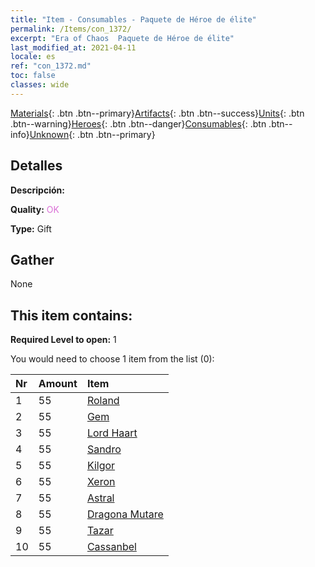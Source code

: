 ```yaml
---
title: "Item - Consumables - Paquete de Héroe de élite"
permalink: /Items/con_1372/
excerpt: "Era of Chaos  Paquete de Héroe de élite"
last_modified_at: 2021-04-11
locale: es
ref: "con_1372.md"
toc: false
classes: wide
---
```

 [Materials](/es/Items/){: .btn .btn--primary}[Artifacts](/es/Items/Artifacts/){: .btn .btn--success}[Units](/es/Items/Units/){: .btn .btn--warning}[Heroes](/es/Items/Heroes/){: .btn .btn--danger}[Consumables](/es/Items/Consumables/){: .btn .btn--info}[Unknown](/es/Items/Unknown/){: .btn .btn--primary}

## Detalles
 **Descripción:** 

 **Quality:** <span style="color: #DA70D6">OK</span>

 **Type:** Gift

## Gather

  None

## This item contains:

 **Required Level to open:** 1

 You would need to choose 1 item from the list (0):

  | Nr | Amount |     Item    |
  |:---|:-------|:------------|
  | 1 | 55 | [Roland](/es/Items/her_362/) | 
  | 2 | 55 | [Gem](/es/Items/her_369/) | 
  | 3 | 55 | [Lord Haart](/es/Items/her_370/) | 
  | 4 | 55 | [Sandro](/es/Items/her_371/) | 
  | 5 | 55 | [Kilgor](/es/Items/her_374/) | 
  | 6 | 55 | [Xeron](/es/Items/her_383/) | 
  | 7 | 55 | [Astral](/es/Items/her_388/) | 
  | 8 | 55 | [Dragona Mutare](/es/Items/her_390/) | 
  | 9 | 55 | [Tazar](/es/Items/her_393/) | 
  | 10 | 55 | [Cassanbel](/es/Items/her_396/) | 
